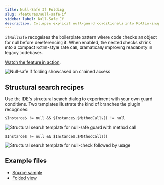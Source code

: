 ```yaml
---
title: Null-Safe If Folding
slug: /features/null-safe-if
sidebar_label: Null-Safe If
description: Collapse explicit null-guard conditionals into Kotlin-inspired safe calls.
---
```


`ifNullSafe` recognises the boilerplate pattern where code checks an object for null before dereferencing it. When enabled, the nested checks shrink into a compact Kotlin-style safe call, dramatically improving readability in legacy codebases.

[Watch the feature in action](https://www.youtube.com/watch?v=zvpvhn7ISAw).

![Null-safe if folding showcased on chained access](https://github.com/AntoniRokitnicki/AdvancedExpressionFolding/assets/3055326/56aa2dbb-0aa1-4143-a296-801ffb0668cd)

## Structural search recipes

Use the IDE's structural search dialog to experiment with your own guard conditions. Two templates illustrate the kind of branches the plugin recognises:

```
$Instance$ != null && $Instance$.$MethodCall$() != null
```

![Structural search template for null-safe guard with method call](https://github.com/AntoniRokitnicki/AdvancedExpressionFolding/assets/3055326/ce93188e-72bf-4a5b-8bff-cc6fb8fb3c76)

```
$Instance$ != null && $Instance$.$MethodCall$()
```

![Structural search template for null-check followed by usage](https://github.com/AntoniRokitnicki/AdvancedExpressionFolding/assets/3055326/3eb6192c-b69e-4841-b28f-8edae3a95636)

## Example files

- [Source sample](https://github.com/AntoniRokitnicki/AdvancedExpressionFolding/blob/master/examples/data/IfNullSafeData.java)
- [Folded view](https://github.com/AntoniRokitnicki/AdvancedExpressionFolding/blob/master/folded/IfNullSafeData-folded.java)
